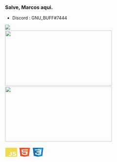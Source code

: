 ### Salve, Marcos aqui.
- Discord : GNU_BUFF#7444

<img src="https://media.discordapp.net/attachments/870398421117317120/877920352473337896/mona-whisper.gif">

<div>
  <a href="https://github.com/mar-vinicius">
  <img height="180em" width="350em" src="https://github-readme-stats.vercel.app/api?username=mar-vinicius&show_icons=true&theme=dark&include_all_commits=true"/>
  <img height="180em" width="350em" src="https://github-readme-stats.vercel.app/api/top-langs/?username=mar-vinicius&layout=compact&langs_count=7&theme=dark"/>
</div>

<div style="display:inline-block;"><br>
  <img align="center" alt="Rafa-Js" height="30" width="40" src="https://raw.githubusercontent.com/devicons/devicon/master/icons/javascript/javascript-plain.svg">
  <img align="center" alt="Rafa-HTML" height="30" width="40" src="https://raw.githubusercontent.com/devicons/devicon/master/icons/html5/html5-original.svg">
  <img align="center" alt="Rafa-CSS" height="30" width="40" src="https://raw.githubusercontent.com/devicons/devicon/master/icons/css3/css3-original.svg">
</div>
